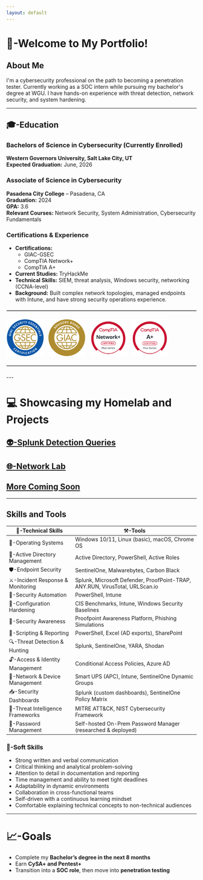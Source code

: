 ```yaml
---
layout: default
---
```


# 👋-Welcome to My Portfolio! 

## About Me  
I'm a cybersecurity professional on the path to becoming a penetration tester. Currently working as a SOC intern while pursuing my bachelor's degree at WGU. I have hands-on experience with threat detection, network security, and system hardening.

--- 

## 🎓-Education

### Bachelors of Science in Cybersecurity (Currently Enrolled)  
**Western Governors University, Salt Lake City, UT**  
**Expected Graduation:** June, 2026

### Associate of Science in Cybersecurity  
**Pasadena City College** – Pasadena, CA  
**Graduation:** 2024  
**GPA:** 3.6  
**Relevant Courses:** Network Security, System Administration, Cybersecurity Fundamentals

### Certifications & Experience  
- **Certifications:**
  - GIAC-GSEC
  - CompTIA Network+
  - CompTIA A+
- **Current Studies:** TryHackMe
- **Technical Skills:** SIEM, threat analysis, Windows security, networking (CCNA-level)  
- **Background:** Built complex network topologies, managed endpoints with Intune, and have strong security operations experience.

<hr style="border: 1px solid #ccc; margin: 20px 0;">

<div style="display: flex; gap: 10px;">
  <a href="https://www.credly.com/badges/eda603c2-8af8-485f-84f9-8b2901f35842/public_url">
    <img src="Assets/Certification/giac-security-essentials-certification-gsec.png" style="width: 100px; height:100px;">
  </a> <!-- Closing the first <a> tag -->
  
  <a href="https://www.credly.com/badges/aebdbd01-a8ef-4e2b-8746-93ecfe2f14ae/public_url">
    <img src="Assets/Certification/giac-advisory-board.1.png" style="width: 100px; height:100px;">   
  </a> <!-- Closing the third <a> tag -->

<a href="https://www.credly.com/badges/16380ce9-0baa-4ab4-b71c-c41cefa8b4b2/public_url">
    <img src="Assets/Certification/comptia-network-ce-certification.1.png" style="width: 100px; height:100px;">
  </a> <!-- Closing the second <a> tag -->
  
  <a href="https://www.credly.com/badges/fd9bc18e-5a51-48fb-baec-c11ca84ffdda/public_url">
    <img src="Assets/Certification/comptia-a-ce-certification.1.png" style="width: 100px; height:100px;">
  </a> <!-- Closing the second <a> tag -->

</div>

<hr style="border: 1px solid #ccc; margin: 20px 0;">
---

# 💻 Showcasing my Homelab and Projects
## [👽-Splunk Detection Queries](./projects/Splunk-Detection-Queries/Splunk-Lib.html)
## [🌐-Network Lab](./projects/network-lab.html)
## [More Coming Soon]()

---

<h2>Skills and Tools</h2>

<table>
  <thead>
    <tr>
      <th>🤖-Technical Skills</th>
      <th>⚒️-Tools</th>
    </tr>
  </thead>
  <tbody>
    <tr>
      <td>🐧-Operating Systems</td>
      <td>Windows 10/11, Linux (basic), macOS, Chrome OS</td>
    </tr>
    <tr>
      <td>👥-Active Directory Management</td>
      <td>Active Directory, PowerShell, Active Roles</td>
    </tr>
    <tr>
      <td>🛡️-Endpoint Security</td>
      <td>SentinelOne, Malwarebytes, Carbon Black</td>
    </tr>
    <tr>
      <td>⚔️-Incident Response &amp; Monitoring</td>
      <td>Splunk, Microsoft Defender, ProofPoint-TRAP, ANY.RUN, VirusTotal, URLScan.io</td>
    </tr>
    <tr>
      <td>🚀-Security Automation</td>
      <td>PowerShell, Intune</td>
    </tr>
    <tr>
      <td>🧱-Configuration Hardening</td>
      <td>CIS Benchmarks, Intune, Windows Security Baselines</td>
    </tr>
    <tr>
      <td>📨-Security Awareness</td>
      <td>Proofpoint Awareness Platform, Phishing Simulations</td>
    </tr>
    <tr>
      <td>📃-Scripting &amp; Reporting</td>
      <td>PowerShell, Excel (AD exports), SharePoint</td>
    </tr>
    <tr>
      <td>🔍-Threat Detection &amp; Hunting</td>
      <td>Splunk, SentinelOne, YARA, Shodan</td>
    </tr>
    <tr>
      <td>🔓-Access &amp; Identity Management</td>
      <td>Conditional Access Policies, Azure AD</td>
    </tr>
    <tr>
      <td>📡-Network &amp; Device Management</td>
      <td>Smart UPS (APC), Intune, SentinelOne Dynamic Groups</td>
    </tr>
    <tr>
      <td>📥-Security Dashboards</td>
      <td>Splunk (custom dashboards), SentinelOne Policy Matrix</td>
    </tr>
    <tr>
      <td>🚩-Threat Intelligence Frameworks</td>
      <td>MITRE ATT&amp;CK, NIST Cybersecurity Framework</td>
    </tr>
    <tr>
      <td>🔐-Password Management</td>
      <td>Self-hosted On-Prem Password Manager (researched &amp; deployed)</td>
    </tr>
  </tbody>
</table>

### 🧠-Soft Skills

- Strong written and verbal communication
- Critical thinking and analytical problem-solving
- Attention to detail in documentation and reporting
- Time management and ability to meet tight deadlines
- Adaptability in dynamic environments
- Collaboration in cross-functional teams
- Self-driven with a continuous learning mindset
- Comfortable explaining technical concepts to non-technical audiences

---

# 📈-Goals  
- Complete my **Bachelor’s degree in the next 8 months**  
- Earn **CySA+ and Pentest+**  
- Transition into a **SOC role**, then move into **penetration testing**
